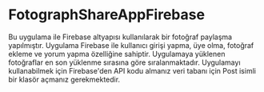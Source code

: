 # FotographShareAppFirebase
Bu uygulama ile Firebase altyapısı kullanılarak bir fotoğraf paylaşma yapılmıştır. Uygulama Firebase ile kullanıcı girişi yapma, üye olma, fotoğraf ekleme ve yorum yapma özelliğine sahiptir. Uygulamaya yüklenen fotoğraflar en son yüklenme sırasına göre sıralanmaktadır. Uygulamayı kullanabilmek için Firebase'den API kodu almanız veri tabanı için Post isimli bir klasör açmanız gerekmektedir.
